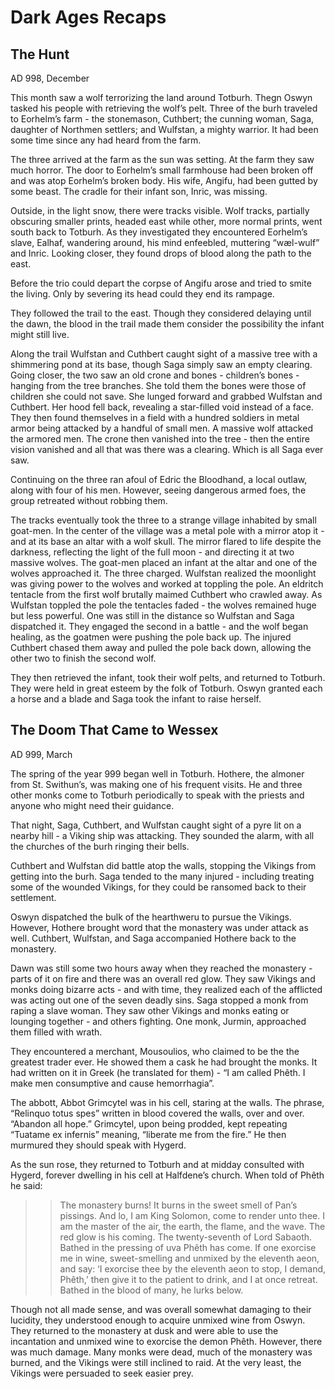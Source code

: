# Dark Ages Recaps

## The Hunt
AD 998, December

This month saw a wolf terrorizing the land around Totburh. Thegn Oswyn tasked his people with retrieving the wolf’s pelt. Three of the burh traveled to Eorhelm’s farm - the stonemason, Cuthbert; the cunning woman, Saga, daughter of Northmen settlers; and Wulfstan, a mighty warrior. It had been some time since any had heard from the farm.

The three arrived at the farm as the sun was setting. At the farm they saw much horror. The door to Eorhelm’s small farmhouse had been broken off and was atop Eorhelm’s broken body. His wife, Angifu, had been gutted by some beast. The cradle for their infant son, Inric, was missing. 

Outside, in the light snow, there were tracks visible. Wolf tracks, partially obscuring smaller prints, headed east while other, more normal prints, went south back to Totburh. As they investigated they encountered Eorhelm’s slave, Ealhaf, wandering around, his mind enfeebled, muttering “wæl-wulf” and Inric. Looking closer, they found drops of blood along the path to the east.

Before the trio could depart the corpse of Angifu arose and tried to smite the living. Only by severing its head could they end its rampage.

They followed the trail to the east. Though they considered delaying until the dawn, the blood in the trail made them consider the possibility the infant might still live. 

Along the trail Wulfstan and Cuthbert caught sight of a massive tree with a shimmering pond at its base, though Saga simply saw an empty clearing. Going closer, the two saw an old crone and bones - children’s bones - hanging from the tree branches. She told them the bones were those of children she could not save. She lunged forward and grabbed Wulfstan and Cuthbert. Her hood fell back, revealing a star-filled void instead of a face. They then found themselves in a field with a hundred soldiers in metal armor being attacked by a handful of small men. A massive wolf attacked the armored men. The crone then vanished into the tree - then the entire vision vanished and all that was there was a clearing. Which is all Saga ever saw.

Continuing on the three ran afoul of Edric the Bloodhand, a local outlaw, along with four of his men. However, seeing dangerous armed foes, the group retreated without robbing them.

The tracks eventually took the three to a strange village inhabited by small goat-men. In the center of the village was a metal pole with a mirror atop it - and at its base an altar with a wolf skull. The mirror flared to life despite the darkness, reflecting the light of the full moon - and directing it at two massive wolves. The goat-men placed an infant at the altar and one of the wolves approached it. The three charged. Wulfstan realized the moonlight was giving power to the wolves and worked at toppling the pole. An eldritch tentacle from the first wolf brutally maimed Cuthbert who crawled away. As Wulfstan toppled the pole the tentacles faded - the wolves remained huge but less powerful. One was still in the distance so Wulfstan and Saga dispatched it. They engaged the second in a battle - and the wolf began healing, as the goatmen were pushing the pole back up. The injured Cuthbert chased them away and pulled the pole back down, allowing the other two to finish the second wolf.

They then retrieved the infant, took their wolf pelts, and returned to Totburh. They were held in great esteem by the folk of Totburh. Oswyn granted each a horse and a blade and Saga took the infant to raise herself.

## The Doom That Came to Wessex
AD 999, March

The spring of the year 999 began well in Totburh. Hothere,
the almoner from St. Swithun’s, was making one of his frequent visits. He and three other monks come to Totburh periodically to speak with the priests and
anyone who might need their guidance. 

That night, Saga, Cuthbert, and Wulfstan caught sight of a pyre lit on a nearby hill - a Viking ship was attacking. They sounded the alarm, with all the churches of the burh ringing their bells.

Cuthbert and Wulfstan did battle atop the walls, stopping the Vikings from getting into the burh. Saga tended to the many injured - including treating some of the wounded Vikings, for they could be ransomed back to their settlement.

Oswyn dispatched the bulk of the hearthweru to pursue the Vikings. However, Hothere brought word that the monastery was under attack as well. Cuthbert, Wulfstan, and Saga accompanied Hothere back to the monastery.  

Dawn was still some two hours away when they reached the monastery - parts of it on fire and there was an overall red glow. They saw Vikings and monks doing bizarre acts - and with time, they realized each of the afflicted was acting out one of the seven deadly sins. Saga stopped a monk from raping a slave woman. They saw other Vikings and monks eating or lounging together - and others fighting. One monk, Jurmin, approached them filled with wrath. 

They encountered a merchant, Mousoulios, who claimed to be the the greatest trader ever. He showed them a cask he had brought the monks. It had written on it in Greek (he translated for them) - “I am called Phêth. I make
men consumptive and cause hemorrhagia”. 

The abbott, Abbot Grimcytel was in his cell, staring at the walls. The
phrase, “Relinquo totus spes” written in blood covered the walls,
over and over. “Abandon all hope.” Grimcytel, upon being prodded, kept repeating “Tuatame
ex infernis” meaning, “liberate me from the fire.” He then murmured they should speak with Hygerd.

As the sun rose, they returned to Totburh and at midday consulted with Hygerd, forever dwelling in his cell at Halfdene’s church. When told of Phêth he said:
> > The monastery burns! It burns in the sweet smell of Pan’s pissings. And lo, I am King Solomon, come to render unto thee. I am the master of the air, the earth, the flame, and the wave.
> The red glow is his coming. The twenty-seventh of Lord Sabaoth.
> Bathed in the pressing of uva Phêth has come. If one exorcise me
> in wine, sweet-smelling and unmixed by the eleventh aeon, and
> say: ‘I exorcise thee by the eleventh aeon to stop, I demand, Phêth,’
> then give it to the patient to drink, and I at once retreat. Bathed
> in the blood of many, he lurks below.

Though not all made sense, and was overall somewhat damaging to their lucidity, they understood enough to acquire unmixed wine from Oswyn. They returned to the monastery at dusk and were able to use the incantation and unmixed wine to exorcise the demon Phêth. However, there was much damage. Many monks were dead, much of the monastery was burned, and the Vikings were still inclined to raid. At the very least, the Vikings were persuaded to seek easier prey.


 
